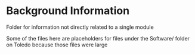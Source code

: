 # Background Information
Folder for information not directly related to a single module

Some of the files here are placeholders for files under the Software/ folder on Toledo because those files were large
